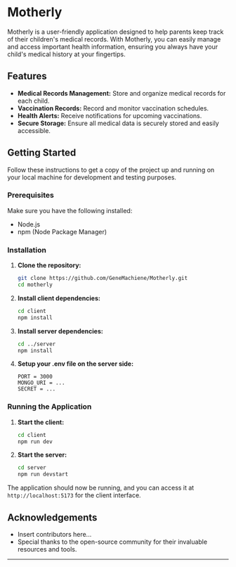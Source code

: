 # Motherly

Motherly is a user-friendly application designed to help parents keep track of their children's medical records. With Motherly, you can easily manage and access important health information, ensuring you always have your child's medical history at your fingertips.

## Features

- **Medical Records Management:** Store and organize medical records for each child.
- **Vaccination Records:** Record and monitor vaccination schedules.
- **Health Alerts:** Receive notifications for upcoming vaccinations.
- **Secure Storage:** Ensure all medical data is securely stored and easily accessible.

## Getting Started

Follow these instructions to get a copy of the project up and running on your local machine for development and testing purposes.

### Prerequisites

Make sure you have the following installed:

- Node.js
- npm (Node Package Manager)

### Installation

1. **Clone the repository:**

    ```bash
    git clone https://github.com/GeneMachiene/Motherly.git
    cd motherly
    ```

2. **Install client dependencies:**

    ```bash
    cd client
    npm install
    ```

3. **Install server dependencies:**

    ```bash
    cd ../server
    npm install
    ```

4. **Setup your .env file on the server side:**

    ```
    PORT = 3000
    MONGO_URI = ...
    SECRET = ...
    ```

### Running the Application

1. **Start the client:**

    ```bash
    cd client
    npm run dev
    ```

2. **Start the server:**

    ```bash
    cd server
    npm run devstart
    ```

The application should now be running, and you can access it at `http://localhost:5173` for the client interface.


## Acknowledgements

- Insert contributors here...
- Special thanks to the open-source community for their invaluable resources and tools.

---
